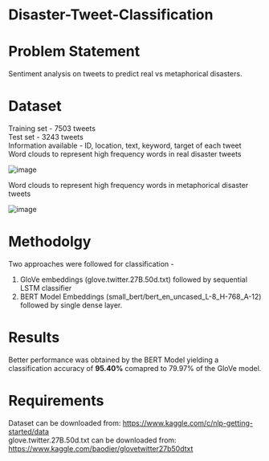 # Disaster-Tweet-Classification

# Problem Statement
Sentiment analysis on tweets to predict real vs metaphorical disasters.

# Dataset
Training set - 7503 tweets\
Test set - 3243 tweets\
Information available - ID, location, text, keyword, target of each tweet\
Word clouds to represent high frequency words in real disaster tweets

![image](https://user-images.githubusercontent.com/68511654/129452955-a81d2aeb-cb75-4ac3-be57-07396d3567a1.png)

Word clouds to represent high frequency words in metaphorical disaster tweets

![image](https://user-images.githubusercontent.com/68511654/129452963-1ec4f1f9-17b9-4260-b647-60da23d0411c.png)

# Methodolgy
Two approaches were followed for classification -
1. GloVe embeddings (glove.twitter.27B.50d.txt) followed by sequential LSTM classifier 
2. BERT Model Embeddings (small_bert/bert_en_uncased_L-8_H-768_A-12) followed by single dense layer.

# Results
Better performance was obtained by the BERT Model yielding a classification accuracy of **95.40%** comapred to 79.97% of the GloVe model.

# Requirements
Dataset can be downloaded from: https://www.kaggle.com/c/nlp-getting-started/data \
glove.twitter.27B.50d.txt can be downloaded from: https://www.kaggle.com/baodier/glovetwitter27b50dtxt






